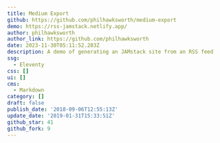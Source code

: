 ```yaml
---
title: Medium Export
github: https://github.com/philhawksworth/medium-export
demo: https://rss-jamstack.netlify.app/
author: philhawksworth
author_link: https://github.com/philhawksworth
date: 2023-11-30T05:11:52.283Z
description: A demo of generating an JAMstack site from an RSS feed
ssg:
  - Eleventy
css: []
ui: []
cms:
  - Markdown
category: []
draft: false
publish_date: '2018-09-06T12:55:13Z'
update_date: '2019-01-31T15:33:51Z'
github_star: 41
github_fork: 9
---
```

